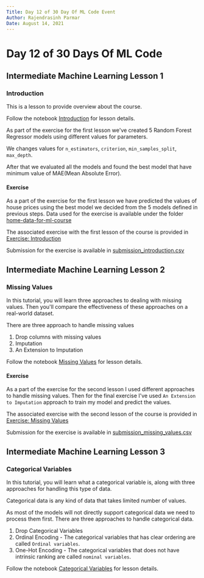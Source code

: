 ```yaml
---
Title: Day 12 of 30 Day Of ML Code Event
Author: Rajendrasinh Parmar
Date: August 14, 2021
---
```


# Day 12 of 30 Days Of ML Code

## Intermediate Machine Learning Lesson 1

### Introduction

This is a lesson to provide overview about the course.

Follow the notebook [Introduction](./introduction.ipynb) for lesson details.

As part of the exercise for the first lesson we've created 5 Random Forest Regressor models using different values for parameters.

We changes values for `n_estimators`, `criterion`, `min_samples_split`, `max_depth`. 

After that we evaluated all the models and found the best model that have minimum value of MAE(Mean Absolute Error).

#### Exercise

As a part of the exercise for the first lesson we have predicted the values of house prices using the best model we decided from the 5 models defined in previous steps.
Data used for the exercise is available under the folder [home-data-for-ml-course](./home-data-for-ml-course)

The associated exercise with the first lesson of the course is provided in [Exercise: Introduction](./exercise-introduction.ipynb)

Submission for the exercise is available in [submission_introduction.csv](./home-data-for-ml-course/submission.csv)

## Intermediate Machine Learning Lesson 2

### Missing Values

In this tutorial, you will learn three approaches to dealing with missing values. Then you'll compare the effectiveness of these approaches on a real-world dataset.

There are three approach to handle missing values
1. Drop columns with missing values
2. Imputation
3. An Extension to Imputation

Follow the notebook [Missing Values](./missing-values.ipynb) for lesson details.

#### Exercise

As a part of the exercise for the second lesson I used different approaches to handle missing values.
Then for the final exercise I've used `An Extension to Imputation` approach to train my model and predict the values.

The associated exercise with the second lesson of the course is provided in [Exercise: Missing Values](./exercise-missing-values.ipynb)

Submission for the exercise is available in [submission_missing_values.csv](./home-data-for-ml-course/submission_missing_values.csv)

## Intermediate Machine Learning Lesson 3

### Categorical Variables

In this tutorial, you will learn what a categorical variable is, along with three approaches for handling this type of data.

Categorical data is any kind of data that takes limited number of values.

As most of the models will not directly support categorical data we need to process them first.
There are three approaches to handle categorical data.
1. Drop Categorical Variables
2. Ordinal Encoding - The categorical variables that has clear ordering are called `Ordinal variables`.
3. One-Hot Encoding - The categorical variables that does not have intrinsic ranking are called `nominal variables`.

Follow the notebook [Categorical Variables](./categorical-variables.ipynb) for lesson details.